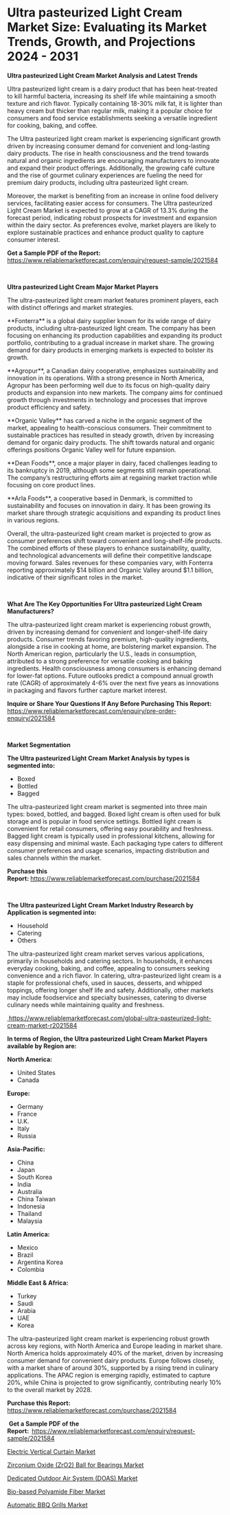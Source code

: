 <p><h1>Ultra pasteurized Light Cream Market Size: Evaluating its Market Trends, Growth, and Projections 2024 - 2031</h1></p><p><strong>Ultra pasteurized Light Cream Market Analysis and Latest Trends</strong></p>
<p><p>Ultra pasteurized light cream is a dairy product that has been heat-treated to kill harmful bacteria, increasing its shelf life while maintaining a smooth texture and rich flavor. Typically containing 18-30% milk fat, it is lighter than heavy cream but thicker than regular milk, making it a popular choice for consumers and food service establishments seeking a versatile ingredient for cooking, baking, and coffee.</p><p>The Ultra pasteurized light cream market is experiencing significant growth driven by increasing consumer demand for convenient and long-lasting dairy products. The rise in health consciousness and the trend towards natural and organic ingredients are encouraging manufacturers to innovate and expand their product offerings. Additionally, the growing café culture and the rise of gourmet culinary experiences are fueling the need for premium dairy products, including ultra pasteurized light cream.</p><p>Moreover, the market is benefiting from an increase in online food delivery services, facilitating easier access for consumers. The Ultra pasteurized Light Cream Market is expected to grow at a CAGR of 13.3% during the forecast period, indicating robust prospects for investment and expansion within the dairy sector. As preferences evolve, market players are likely to explore sustainable practices and enhance product quality to capture consumer interest.</p></p>
<p><strong>Get a Sample PDF of the Report:&nbsp;</strong> <a href="https://www.reliablemarketforecast.com/enquiry/request-sample/2021584?utm_campaign=1170&utm_medium=2&utm_source=Github&utm_content=ia&utm_term=27102024&utm_id=ultra-pasteurized-light-cream">https://www.reliablemarketforecast.com/enquiry/request-sample/2021584</a></p>
<p>&nbsp;</p>
<p><strong>Ultra pasteurized Light Cream Major Market Players</strong></p>
<p><p>The ultra-pasteurized light cream market features prominent players, each with distinct offerings and market strategies. </p><p>**Fonterra** is a global dairy supplier known for its wide range of dairy products, including ultra-pasteurized light cream. The company has been focusing on enhancing its production capabilities and expanding its product portfolio, contributing to a gradual increase in market share. The growing demand for dairy products in emerging markets is expected to bolster its growth.</p><p>**Agropur**, a Canadian dairy cooperative, emphasizes sustainability and innovation in its operations. With a strong presence in North America, Agropur has been performing well due to its focus on high-quality dairy products and expansion into new markets. The company aims for continued growth through investments in technology and processes that improve product efficiency and safety.</p><p>**Organic Valley** has carved a niche in the organic segment of the market, appealing to health-conscious consumers. Their commitment to sustainable practices has resulted in steady growth, driven by increasing demand for organic dairy products. The shift towards natural and organic offerings positions Organic Valley well for future expansion.</p><p>**Dean Foods**, once a major player in dairy, faced challenges leading to its bankruptcy in 2019, although some segments still remain operational. The company’s restructuring efforts aim at regaining market traction while focusing on core product lines.</p><p>**Arla Foods**, a cooperative based in Denmark, is committed to sustainability and focuses on innovation in dairy. It has been growing its market share through strategic acquisitions and expanding its product lines in various regions.</p><p>Overall, the ultra-pasteurized light cream market is projected to grow as consumer preferences shift toward convenient and long-shelf-life products. The combined efforts of these players to enhance sustainability, quality, and technological advancements will define their competitive landscape moving forward. Sales revenues for these companies vary, with Fonterra reporting approximately $14 billion and Organic Valley around $1.1 billion, indicative of their significant roles in the market.</p></p>
<p>&nbsp;</p>
<p><strong>What Are The Key Opportunities For Ultra pasteurized Light Cream Manufacturers?</strong></p>
<p><p>The ultra-pasteurized light cream market is experiencing robust growth, driven by increasing demand for convenient and longer-shelf-life dairy products. Consumer trends favoring premium, high-quality ingredients, alongside a rise in cooking at home, are bolstering market expansion. The North American region, particularly the U.S., leads in consumption, attributed to a strong preference for versatile cooking and baking ingredients. Health consciousness among consumers is enhancing demand for lower-fat options. Future outlooks predict a compound annual growth rate (CAGR) of approximately 4-6% over the next five years as innovations in packaging and flavors further capture market interest.</p></p>
<p><strong>Inquire or Share Your Questions If Any Before Purchasing This Report:</strong> <a href="https://www.reliablemarketforecast.com/enquiry/pre-order-enquiry/2021584?utm_campaign=1170&utm_medium=2&utm_source=Github&utm_content=ia&utm_term=27102024&utm_id=ultra-pasteurized-light-cream">https://www.reliablemarketforecast.com/enquiry/pre-order-enquiry/2021584</a></p>
<p>&nbsp;</p>
<p><strong>Market Segmentation</strong></p>
<p><strong>The Ultra pasteurized Light Cream Market Analysis by types is segmented into:</strong></p>
<p><ul><li>Boxed</li><li>Bottled</li><li>Bagged</li></ul></p>
<p><p>The ultra-pasteurized light cream market is segmented into three main types: boxed, bottled, and bagged. Boxed light cream is often used for bulk storage and is popular in food service settings. Bottled light cream is convenient for retail consumers, offering easy pourability and freshness. Bagged light cream is typically used in professional kitchens, allowing for easy dispensing and minimal waste. Each packaging type caters to different consumer preferences and usage scenarios, impacting distribution and sales channels within the market.</p></p>
<p><strong>Purchase this Report:&nbsp;</strong><a href="https://www.reliablemarketforecast.com/purchase/2021584?utm_campaign=1170&utm_medium=2&utm_source=Github&utm_content=ia&utm_term=27102024&utm_id=ultra-pasteurized-light-cream">https://www.reliablemarketforecast.com/purchase/2021584</a></p>
<p>&nbsp;</p>
<p><strong>The Ultra pasteurized Light Cream Market Industry Research by Application is segmented into:</strong></p>
<p><ul><li>Household</li><li>Catering</li><li>Others</li></ul></p>
<p><p>The ultra-pasteurized light cream market serves various applications, primarily in households and catering sectors. In households, it enhances everyday cooking, baking, and coffee, appealing to consumers seeking convenience and a rich flavor. In catering, ultra-pasteurized light cream is a staple for professional chefs, used in sauces, desserts, and whipped toppings, offering longer shelf life and safety. Additionally, other markets may include foodservice and specialty businesses, catering to diverse culinary needs while maintaining quality and freshness.</p></p>
<p><a href="https://www.reliablemarketforecast.com/global-ultra-pasteurized-light-cream-market-r2021584?utm_campaign=1170&utm_medium=2&utm_source=Github&utm_content=ia&utm_term=27102024&utm_id=ultra-pasteurized-light-cream">&nbsp;https://www.reliablemarketforecast.com/global-ultra-pasteurized-light-cream-market-r2021584</a></p>
<p><strong>In terms of Region, the Ultra pasteurized Light Cream Market Players available by Region are:</strong></p>
<p>
    <p> <strong> North America: </strong>
        <ul>
            <li>United States</li>
            <li>Canada</li>
        </ul>
        </p> 
    <p> <strong> Europe: </strong>
        <ul>
            <li>Germany</li>
            <li>France</li>
            <li>U.K.</li>
            <li>Italy</li>
            <li>Russia</li>
        </ul>
        </p> 
    <p> <strong> Asia-Pacific: </strong>
        <ul>
            <li>China</li>
            <li>Japan</li>
            <li>South Korea</li>
            <li>India</li>
            <li>Australia</li>
            <li>China Taiwan</li>
            <li>Indonesia</li>
            <li>Thailand</li>
            <li>Malaysia</li>
        </ul>
        </p> 
    <p> <strong> Latin America: </strong>
        <ul>
            <li>Mexico</li>
            <li>Brazil</li>
            <li>Argentina Korea</li>
            <li>Colombia</li>
        </ul>
        </p> 
    <p> <strong> Middle East & Africa: </strong>
        <ul>
            <li>Turkey</li>
            <li>Saudi</li>
            <li>Arabia</li>
            <li>UAE</li>
            <li>Korea</li>
        </ul>
    </p>
    </p>
<p><p>The ultra-pasteurized light cream market is experiencing robust growth across key regions, with North America and Europe leading in market share. North America holds approximately 40% of the market, driven by increasing consumer demand for convenient dairy products. Europe follows closely, with a market share of around 30%, supported by a rising trend in culinary applications. The APAC region is emerging rapidly, estimated to capture 20%, while China is projected to grow significantly, contributing nearly 10% to the overall market by 2028.</p></p>
<p><strong>Purchase this Report: </strong><a href="https://www.reliablemarketforecast.com/purchase/2021584?utm_campaign=1170&utm_medium=2&utm_source=Github&utm_content=ia&utm_term=27102024&utm_id=ultra-pasteurized-light-cream">https://www.reliablemarketforecast.com/purchase/2021584</a></p>
<p>&nbsp;<strong>Get a Sample PDF of the Report:&nbsp;&nbsp;</strong><a href="https://www.reliablemarketforecast.com/enquiry/request-sample/2021584?utm_campaign=1170&utm_medium=2&utm_source=Github&utm_content=ia&utm_term=27102024&utm_id=ultra-pasteurized-light-cream">https://www.reliablemarketforecast.com/enquiry/request-sample/2021584</a></p>
<p><strong></strong></p>
<p><p><a href="https://www.linkedin.com/pulse/emerging-trends-electric-vertical-curtain-market-detailed-lzaue?trk=public_post_embed_feed-article-content&utm_campaign=1170&utm_medium=2&utm_source=Github&utm_content=ia&utm_term=27102024&utm_id=ultra-pasteurized-light-cream">Electric Vertical Curtain Market</a></p><p><a href="https://github.com/birroctaymonyj/Market-Research-Report-List-1/blob/main/zirconium-oxide-zro2-ball-for-bearings-market.md?utm_campaign=1170&utm_medium=2&utm_source=Github&utm_content=ia&utm_term=27102024&utm_id=ultra-pasteurized-light-cream">Zirconium Oxide (ZrO2) Ball for Bearings Market</a></p><p><a href="https://issuu.com/reportprime-2/docs/dedicated-outdoor-air-system-doas-m_a7729cb61a611d?utm_campaign=1170&utm_medium=2&utm_source=Github&utm_content=ia&utm_term=27102024&utm_id=ultra-pasteurized-light-cream">Dedicated Outdoor Air System (DOAS) Market</a></p><p><a href="https://github.com/padencrooks0o/Market-Research-Report-List-1/blob/main/bio-based-polyamide-fiber-market.md?utm_campaign=1170&utm_medium=2&utm_source=Github&utm_content=ia&utm_term=27102024&utm_id=ultra-pasteurized-light-cream">Bio-based Polyamide Fiber Market</a></p><p><a href="https://www.linkedin.com/pulse/automatic-bbq-grills-market-trends-detailed-study-its-segmentation-rinuc?utm_campaign=1170&utm_medium=2&utm_source=Github&utm_content=ia&utm_term=27102024&utm_id=ultra-pasteurized-light-cream">Automatic BBQ Grills Market</a></p></p>